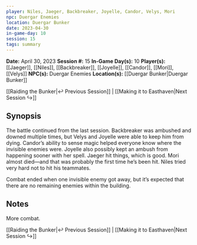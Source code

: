 ```yaml
---
player: Niles, Jaeger, Backbreaker, Joyelle, Candor, Velys, Mori
npc: Duergar Enemies
location: Duergar Bunker
date: 2023-04-30
in-game-day: 10
session: 15
tags: summary
---
```


**Date:** April 30, 2023
**Session #:** 15
**In-Game Day(s):** 10
**Player(s):** [[Jaeger]], [[Niles]], [[Backbreaker]], [[Joyelle]], [[Candor]], [[Mori]], [[Velys]]
**NPC(s):** Duergar Enemies
**Location(s):** [[Duergar Bunker|Duergar Bunker]]

[[Raiding the Bunker|↩️ Previous Session]] | [[Making it to Easthaven|Next Session ↪️]]

## Synopsis
The battle continued from the last session. Backbreaker was ambushed and downed multiple times, but Velys and Joyelle were able to keep him from dying. Candor’s ability to sense magic helped everyone know where the invisible enemies were. Joyelle also possibly kept an ambush from happening sooner with her spell. Jaeger hit things, which is good. Mori almost died—and that was probably the first time he’s been hit. Niles tried very hard not to hit his teammates.

Combat ended when one invisible enemy got away, but it’s expected that there are no remaining enemies within the building.

## Notes
More combat.


[[Raiding the Bunker|↩️ Previous Session]] | [[Making it to Easthaven|Next Session ↪️]]